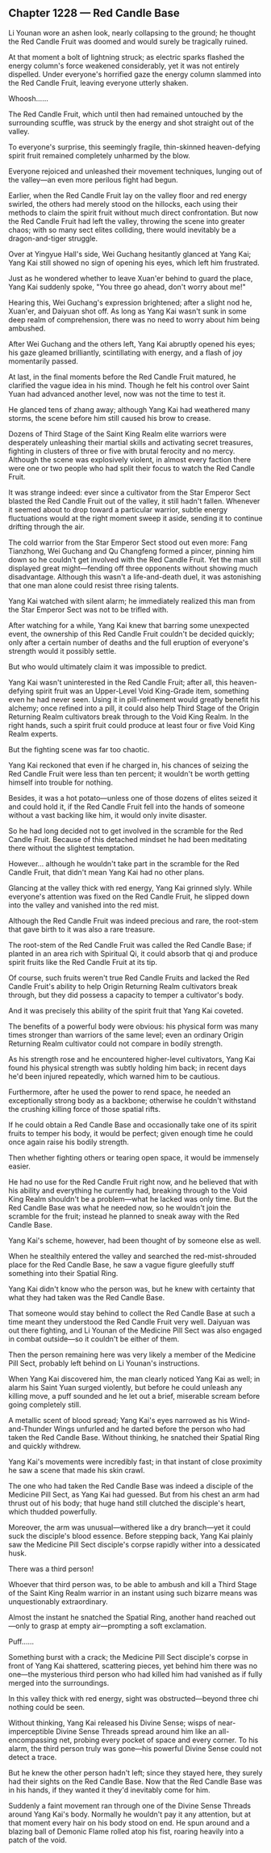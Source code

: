 ## Chapter 1228 — Red Candle Base

Li Younan wore an ashen look, nearly collapsing to the ground; he thought the Red Candle Fruit was doomed and would surely be tragically ruined.

At that moment a bolt of lightning struck; as electric sparks flashed the energy column's force weakened considerably, yet it was not entirely dispelled. Under everyone's horrified gaze the energy column slammed into the Red Candle Fruit, leaving everyone utterly shaken.

Whoosh……

The Red Candle Fruit, which until then had remained untouched by the surrounding scuffle, was struck by the energy and shot straight out of the valley.

To everyone's surprise, this seemingly fragile, thin-skinned heaven-defying spirit fruit remained completely unharmed by the blow.

Everyone rejoiced and unleashed their movement techniques, lunging out of the valley—an even more perilous fight had begun.

Earlier, when the Red Candle Fruit lay on the valley floor and red energy swirled, the others had merely stood on the hillocks, each using their methods to claim the spirit fruit without much direct confrontation. But now the Red Candle Fruit had left the valley, throwing the scene into greater chaos; with so many sect elites colliding, there would inevitably be a dragon-and-tiger struggle.

Over at Yingyue Hall's side, Wei Guchang hesitantly glanced at Yang Kai; Yang Kai still showed no sign of opening his eyes, which left him frustrated.

Just as he wondered whether to leave Xuan'er behind to guard the place, Yang Kai suddenly spoke, "You three go ahead, don't worry about me!"

Hearing this, Wei Guchang's expression brightened; after a slight nod he, Xuan'er, and Daiyuan shot off. As long as Yang Kai wasn't sunk in some deep realm of comprehension, there was no need to worry about him being ambushed.

After Wei Guchang and the others left, Yang Kai abruptly opened his eyes; his gaze gleamed brilliantly, scintillating with energy, and a flash of joy momentarily passed.

At last, in the final moments before the Red Candle Fruit matured, he clarified the vague idea in his mind. Though he felt his control over Saint Yuan had advanced another level, now was not the time to test it.

He glanced tens of zhang away; although Yang Kai had weathered many storms, the scene before him still caused his brow to crease.

Dozens of Third Stage of the Saint King Realm elite warriors were desperately unleashing their martial skills and activating secret treasures, fighting in clusters of three or five with brutal ferocity and no mercy. Although the scene was explosively violent, in almost every faction there were one or two people who had split their focus to watch the Red Candle Fruit.

It was strange indeed: ever since a cultivator from the Star Emperor Sect blasted the Red Candle Fruit out of the valley, it still hadn't fallen. Whenever it seemed about to drop toward a particular warrior, subtle energy fluctuations would at the right moment sweep it aside, sending it to continue drifting through the air.

The cold warrior from the Star Emperor Sect stood out even more: Fang Tianzhong, Wei Guchang and Qu Changfeng formed a pincer, pinning him down so he couldn't get involved with the Red Candle Fruit. Yet the man still displayed great might—fending off three opponents without showing much disadvantage. Although this wasn't a life-and-death duel, it was astonishing that one man alone could resist three rising talents.

Yang Kai watched with silent alarm; he immediately realized this man from the Star Emperor Sect was not to be trifled with.

After watching for a while, Yang Kai knew that barring some unexpected event, the ownership of this Red Candle Fruit couldn't be decided quickly; only after a certain number of deaths and the full eruption of everyone's strength would it possibly settle.

But who would ultimately claim it was impossible to predict.

Yang Kai wasn't uninterested in the Red Candle Fruit; after all, this heaven-defying spirit fruit was an Upper-Level Void King-Grade item, something even he had never seen. Using it in pill-refinement would greatly benefit his alchemy; once refined into a pill, it could also help Third Stage of the Origin Returning Realm cultivators break through to the Void King Realm. In the right hands, such a spirit fruit could produce at least four or five Void King Realm experts.

But the fighting scene was far too chaotic.

Yang Kai reckoned that even if he charged in, his chances of seizing the Red Candle Fruit were less than ten percent; it wouldn't be worth getting himself into trouble for nothing.

Besides, it was a hot potato—unless one of those dozens of elites seized it and could hold it, if the Red Candle Fruit fell into the hands of someone without a vast backing like him, it would only invite disaster.

So he had long decided not to get involved in the scramble for the Red Candle Fruit. Because of this detached mindset he had been meditating there without the slightest temptation.

However... although he wouldn't take part in the scramble for the Red Candle Fruit, that didn't mean Yang Kai had no other plans.

Glancing at the valley thick with red energy, Yang Kai grinned slyly. While everyone's attention was fixed on the Red Candle Fruit, he slipped down into the valley and vanished into the red mist.

Although the Red Candle Fruit was indeed precious and rare, the root-stem that gave birth to it was also a rare treasure.

The root-stem of the Red Candle Fruit was called the Red Candle Base; if planted in an area rich with Spiritual Qi, it could absorb that qi and produce spirit fruits like the Red Candle Fruit at its tip.

Of course, such fruits weren't true Red Candle Fruits and lacked the Red Candle Fruit's ability to help Origin Returning Realm cultivators break through, but they did possess a capacity to temper a cultivator's body.

And it was precisely this ability of the spirit fruit that Yang Kai coveted.

The benefits of a powerful body were obvious: his physical form was many times stronger than warriors of the same level; even an ordinary Origin Returning Realm cultivator could not compare in bodily strength.

As his strength rose and he encountered higher-level cultivators, Yang Kai found his physical strength was subtly holding him back; in recent days he'd been injured repeatedly, which warned him to be cautious.

Furthermore, after he used the power to rend space, he needed an exceptionally strong body as a backbone; otherwise he couldn't withstand the crushing killing force of those spatial rifts.

If he could obtain a Red Candle Base and occasionally take one of its spirit fruits to temper his body, it would be perfect; given enough time he could once again raise his bodily strength.

Then whether fighting others or tearing open space, it would be immensely easier.

He had no use for the Red Candle Fruit right now, and he believed that with his ability and everything he currently had, breaking through to the Void King Realm shouldn't be a problem—what he lacked was only time. But the Red Candle Base was what he needed now, so he wouldn't join the scramble for the fruit; instead he planned to sneak away with the Red Candle Base.

Yang Kai's scheme, however, had been thought of by someone else as well.

When he stealthily entered the valley and searched the red-mist-shrouded place for the Red Candle Base, he saw a vague figure gleefully stuff something into their Spatial Ring.

Yang Kai didn't know who the person was, but he knew with certainty that what they had taken was the Red Candle Base.

That someone would stay behind to collect the Red Candle Base at such a time meant they understood the Red Candle Fruit very well. Daiyuan was out there fighting, and Li Younan of the Medicine Pill Sect was also engaged in combat outside—so it couldn't be either of them.

Then the person remaining here was very likely a member of the Medicine Pill Sect, probably left behind on Li Younan's instructions.

When Yang Kai discovered him, the man clearly noticed Yang Kai as well; in alarm his Saint Yuan surged violently, but before he could unleash any killing move, a puff sounded and he let out a brief, miserable scream before going completely still.

A metallic scent of blood spread; Yang Kai's eyes narrowed as his Wind-and-Thunder Wings unfurled and he darted before the person who had taken the Red Candle Base. Without thinking, he snatched their Spatial Ring and quickly withdrew.

Yang Kai's movements were incredibly fast; in that instant of close proximity he saw a scene that made his skin crawl.

The one who had taken the Red Candle Base was indeed a disciple of the Medicine Pill Sect, as Yang Kai had guessed. But from his chest an arm had thrust out of his body; that huge hand still clutched the disciple's heart, which thudded powerfully.

Moreover, the arm was unusual—withered like a dry branch—yet it could suck the disciple's blood essence. Before stepping back, Yang Kai plainly saw the Medicine Pill Sect disciple's corpse rapidly wither into a dessicated husk.

There was a third person!

Whoever that third person was, to be able to ambush and kill a Third Stage of the Saint King Realm warrior in an instant using such bizarre means was unquestionably extraordinary.

Almost the instant he snatched the Spatial Ring, another hand reached out—only to grasp at empty air—prompting a soft exclamation.

Puff……

Something burst with a crack; the Medicine Pill Sect disciple's corpse in front of Yang Kai shattered, scattering pieces, yet behind him there was no one—the mysterious third person who had killed him had vanished as if fully merged into the surroundings.

In this valley thick with red energy, sight was obstructed—beyond three chi nothing could be seen.

Without thinking, Yang Kai released his Divine Sense; wisps of near-imperceptible Divine Sense Threads spread around him like an all-encompassing net, probing every pocket of space and every corner. To his alarm, the third person truly was gone—his powerful Divine Sense could not detect a trace.

But he knew the other person hadn't left; since they stayed here, they surely had their sights on the Red Candle Base. Now that the Red Candle Base was in his hands, if they wanted it they'd inevitably come for him.

Suddenly a faint movement ran through one of the Divine Sense Threads around Yang Kai's body. Normally he wouldn't pay it any attention, but at that moment every hair on his body stood on end. He spun around and a blazing ball of Demonic Flame rolled atop his fist, roaring heavily into a patch of the void.